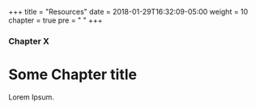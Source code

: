 +++
title = "Resources"
date = 2018-01-29T16:32:09-05:00
weight = 10
chapter = true
pre = "<i class='fa fa-book'></i> "
+++

### Chapter X

# Some Chapter title

Lorem Ipsum.